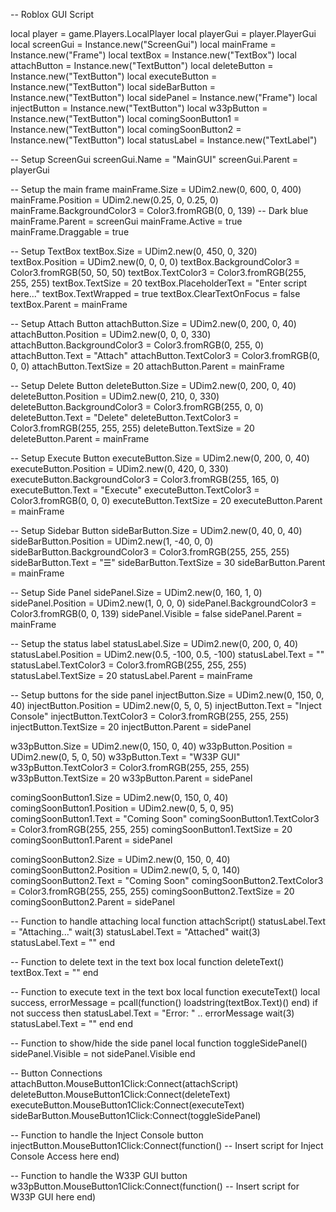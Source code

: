 -- Roblox GUI Script

local player = game.Players.LocalPlayer
local playerGui = player.PlayerGui
local screenGui = Instance.new("ScreenGui")
local mainFrame = Instance.new("Frame")
local textBox = Instance.new("TextBox")
local attachButton = Instance.new("TextButton")
local deleteButton = Instance.new("TextButton")
local executeButton = Instance.new("TextButton")
local sideBarButton = Instance.new("TextButton")
local sidePanel = Instance.new("Frame")
local injectButton = Instance.new("TextButton")
local w33pButton = Instance.new("TextButton")
local comingSoonButton1 = Instance.new("TextButton")
local comingSoonButton2 = Instance.new("TextButton")
local statusLabel = Instance.new("TextLabel")

-- Setup ScreenGui
screenGui.Name = "MainGUI"
screenGui.Parent = playerGui

-- Setup the main frame
mainFrame.Size = UDim2.new(0, 600, 0, 400)
mainFrame.Position = UDim2.new(0.25, 0, 0.25, 0)
mainFrame.BackgroundColor3 = Color3.fromRGB(0, 0, 139) -- Dark blue
mainFrame.Parent = screenGui
mainFrame.Active = true
mainFrame.Draggable = true

-- Setup TextBox
textBox.Size = UDim2.new(0, 450, 0, 320)
textBox.Position = UDim2.new(0, 0, 0, 0)
textBox.BackgroundColor3 = Color3.fromRGB(50, 50, 50)
textBox.TextColor3 = Color3.fromRGB(255, 255, 255)
textBox.TextSize = 20
textBox.PlaceholderText = "Enter script here..."
textBox.TextWrapped = true
textBox.ClearTextOnFocus = false
textBox.Parent = mainFrame

-- Setup Attach Button
attachButton.Size = UDim2.new(0, 200, 0, 40)
attachButton.Position = UDim2.new(0, 0, 0, 330)
attachButton.BackgroundColor3 = Color3.fromRGB(0, 255, 0)
attachButton.Text = "Attach"
attachButton.TextColor3 = Color3.fromRGB(0, 0, 0)
attachButton.TextSize = 20
attachButton.Parent = mainFrame

-- Setup Delete Button
deleteButton.Size = UDim2.new(0, 200, 0, 40)
deleteButton.Position = UDim2.new(0, 210, 0, 330)
deleteButton.BackgroundColor3 = Color3.fromRGB(255, 0, 0)
deleteButton.Text = "Delete"
deleteButton.TextColor3 = Color3.fromRGB(255, 255, 255)
deleteButton.TextSize = 20
deleteButton.Parent = mainFrame

-- Setup Execute Button
executeButton.Size = UDim2.new(0, 200, 0, 40)
executeButton.Position = UDim2.new(0, 420, 0, 330)
executeButton.BackgroundColor3 = Color3.fromRGB(255, 165, 0)
executeButton.Text = "Execute"
executeButton.TextColor3 = Color3.fromRGB(0, 0, 0)
executeButton.TextSize = 20
executeButton.Parent = mainFrame

-- Setup Sidebar Button
sideBarButton.Size = UDim2.new(0, 40, 0, 40)
sideBarButton.Position = UDim2.new(1, -40, 0, 0)
sideBarButton.BackgroundColor3 = Color3.fromRGB(255, 255, 255)
sideBarButton.Text = "☰"
sideBarButton.TextSize = 30
sideBarButton.Parent = mainFrame

-- Setup Side Panel
sidePanel.Size = UDim2.new(0, 160, 1, 0)
sidePanel.Position = UDim2.new(1, 0, 0, 0)
sidePanel.BackgroundColor3 = Color3.fromRGB(0, 0, 139)
sidePanel.Visible = false
sidePanel.Parent = mainFrame

-- Setup the status label
statusLabel.Size = UDim2.new(0, 200, 0, 40)
statusLabel.Position = UDim2.new(0.5, -100, 0.5, -100)
statusLabel.Text = ""
statusLabel.TextColor3 = Color3.fromRGB(255, 255, 255)
statusLabel.TextSize = 20
statusLabel.Parent = mainFrame

-- Setup buttons for the side panel
injectButton.Size = UDim2.new(0, 150, 0, 40)
injectButton.Position = UDim2.new(0, 5, 0, 5)
injectButton.Text = "Inject Console"
injectButton.TextColor3 = Color3.fromRGB(255, 255, 255)
injectButton.TextSize = 20
injectButton.Parent = sidePanel

w33pButton.Size = UDim2.new(0, 150, 0, 40)
w33pButton.Position = UDim2.new(0, 5, 0, 50)
w33pButton.Text = "W33P GUI"
w33pButton.TextColor3 = Color3.fromRGB(255, 255, 255)
w33pButton.TextSize = 20
w33pButton.Parent = sidePanel

comingSoonButton1.Size = UDim2.new(0, 150, 0, 40)
comingSoonButton1.Position = UDim2.new(0, 5, 0, 95)
comingSoonButton1.Text = "Coming Soon"
comingSoonButton1.TextColor3 = Color3.fromRGB(255, 255, 255)
comingSoonButton1.TextSize = 20
comingSoonButton1.Parent = sidePanel

comingSoonButton2.Size = UDim2.new(0, 150, 0, 40)
comingSoonButton2.Position = UDim2.new(0, 5, 0, 140)
comingSoonButton2.Text = "Coming Soon"
comingSoonButton2.TextColor3 = Color3.fromRGB(255, 255, 255)
comingSoonButton2.TextSize = 20
comingSoonButton2.Parent = sidePanel

-- Function to handle attaching
local function attachScript()
    statusLabel.Text = "Attaching..."
    wait(3)
    statusLabel.Text = "Attached"
    wait(3)
    statusLabel.Text = ""
end

-- Function to delete text in the text box
local function deleteText()
    textBox.Text = ""
end

-- Function to execute text in the text box
local function executeText()
    local success, errorMessage = pcall(function()
        loadstring(textBox.Text)()
    end)
    if not success then
        statusLabel.Text = "Error: " .. errorMessage
        wait(3)
        statusLabel.Text = ""
    end
end

-- Function to show/hide the side panel
local function toggleSidePanel()
    sidePanel.Visible = not sidePanel.Visible
end

-- Button Connections
attachButton.MouseButton1Click:Connect(attachScript)
deleteButton.MouseButton1Click:Connect(deleteText)
executeButton.MouseButton1Click:Connect(executeText)
sideBarButton.MouseButton1Click:Connect(toggleSidePanel)

-- Function to handle the Inject Console button
injectButton.MouseButton1Click:Connect(function()
    -- Insert script for Inject Console Access here
end)

-- Function to handle the W33P GUI button
w33pButton.MouseButton1Click:Connect(function()
    -- Insert script for W33P GUI here
end)
